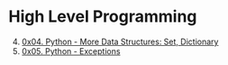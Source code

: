 # High Level Programming

4. [0x04. Python - More Data Structures: Set, Dictionary](./0x04-python-more_data_structures/)
5. [0x05. Python - Exceptions](./0x05-python-exceptions/ 'Exceptions and Errors')
